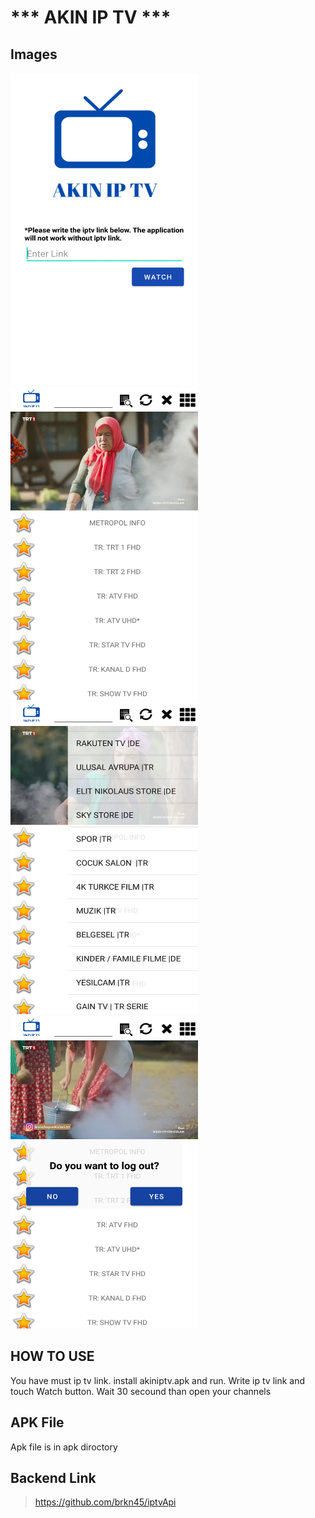 # ***   AKIN IP TV    ***
## Images
<img src="image/login.jpeg" width="300" height="500"/>
<img src="image/base.jpeg" width="300" height="500"/>
<img src="image/category.jpeg" width="300" height="500"/>
<img src="image/exit.jpeg" width="300" height="500"/>

## HOW TO USE
 You have must ip tv link. install akiniptv.apk and run. Write ip tv link and touch Watch button. Wait 30 secound than open your channels
## APK File
Apk file is in apk diroctory
 ## Backend Link
 > https://github.com/brkn45/iptvApi
